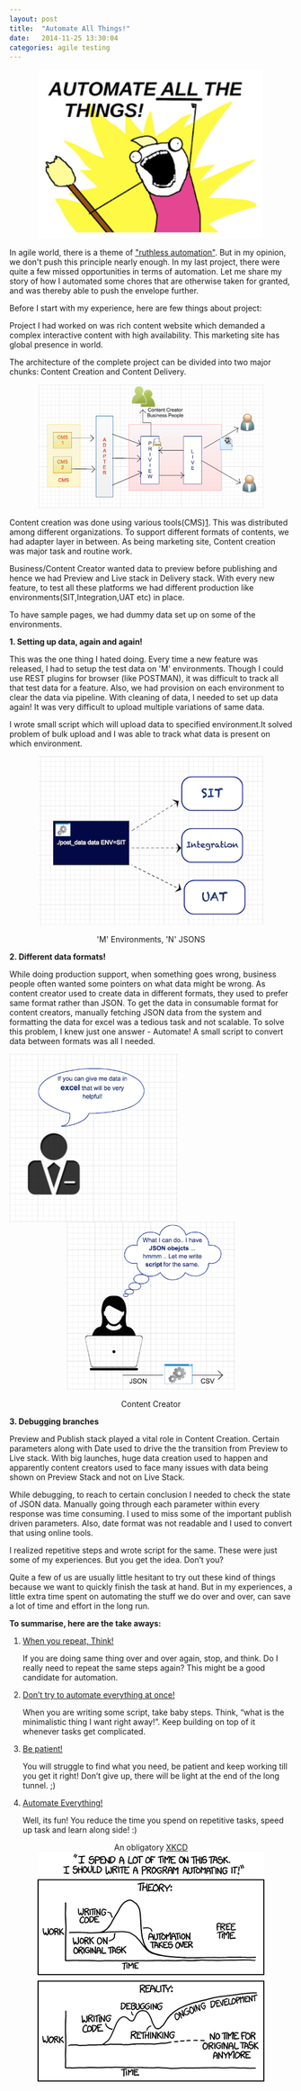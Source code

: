 ```yaml
---
layout: post
title:  "Automate All Things!"
date:   2014-11-25 13:30:04
categories: agile testing
---
```


<p align="middle">
    <img src="/assets/automate-all-the-things.png" alt="Automate All Things" width = "400">
</p>

In agile world, there is a theme of  <a href="https://www.google.co.in/webhp?sourceid=chrome-instant&ion=1&espv=2&ie=UTF-8#q=ruthless automation">"ruthless automation"</a>. But in my opinion, we don't push this principle nearly enough. In my last project, there were quite a few missed opportunities in terms of automation. Let me share my story of how I automated some chores that are otherwise taken for granted, and was thereby able to push the envelope further.

Before I start with my experience, here are few things about project:

Project I had worked on was rich content website which demanded a complex interactive content with high availability. This marketing site has global presence in world.

The architecture of the complete project can be divided into two major chunks: Content Creation and Content Delivery.

<p align="middle">
    <img src="/assets/project_overview.png" alt="Automate All Things" width = "400">
</p>

Content creation was done using various tools(CMS)[1]. This was distributed among different organizations.
To support different formats of contents, we had adapter layer in between.
As being marketing site, Content creation was major task and routine work.

Business/Content Creator wanted data to preview before publishing and hence we had Preview and Live stack in Delivery stack.
With every new feature, to test all these platforms we had different production like environments(SIT,Integration,UAT etc) in place.

To have sample pages, we had dummy data set up on some of the environments.

**1. Setting up data, again and again!**

This was the one thing I hated doing. Every time a new feature was released, I had to setup the test data on 'M' environments. Though I could use REST plugins for browser (like POSTMAN), it was difficult to track all that test data for a feature.
 Also, we had provision on each environment to clear the data via pipeline. With cleaning of data, I needed to set up data again!
It was very difficult to upload multiple variations of same data.

I wrote small script which will upload data to specified environment.It solved problem of bulk upload and I was able to track what data is present on which environment.

<p align="middle">
    <img src="/assets/post_to_diff_env.png" alt="Post to different environment" width = "400">
    <figcaption align="middle">'M' Environments, 'N' JSONS </figcaption>
</p>


**2. Different data formats!**

While doing production support, when something goes wrong, business people often wanted some pointers on what data might be wrong. As content creator used to create data in different formats, they used to prefer same format rather than JSON.
  To get the data in consumable format for content creators, manually fetching JSON data from the system and formatting the data for excel was a tedious task and not scalable. To solve this problem, I knew just one answer - Automate! A small script to convert data between formats was all I needed.

<p align = "middle">
        <img src="/assets/content_creator.png" alt="Business/Content Creator" width="300" style="float: left">
	    <img src="/assets/support_people.png" alt="Support People" width="300">
	    <figcaption align="middle"> Content Creator </figcaption>
</p>


**3. Debugging branches**

Preview and Publish stack played a vital role in Content Creation. Certain parameters along with Date used to drive the the transition from Preview to Live stack.
	With big launches, huge data creation used to happen and apparently content creators used to face many issues with data being shown on Preview Stack and not on Live Stack.

While debugging, to reach to certain conclusion I needed to check the state of JSON data.
Manually going through each parameter within every response was time consuming. I used to miss some of the important publish driven parameters. Also, date format was not readable and I used to convert that using online tools.

I realized repetitive steps and wrote script for the same.
These were just some of my experiences. But you get the idea. Don’t you?

Quite a few of us are usually little hesitant to try out these kind of things because we want to quickly finish the task at hand. But in my experiences, a little extra time spent on automating the stuff we do over and over, can save a lot of time and effort in the long run.

**To summarise, here are the take aways:**

1. <u> When you repeat, Think! </u>

    If you are doing same thing over and over again, stop, and think. Do I really need to repeat the same steps again? This might be a good candidate for automation.

2. <u>Don’t try to automate everything at once!</u>

    When you are writing some script, take baby steps. Think, “what is the minimalistic thing I want right away!”. Keep building on top of it whenever tasks get complicated.

3. <u> Be patient! </u>

     You will struggle to find what you need, be patient and keep working till you get it right! Don’t give up, there will be light at the end of the long tunnel. ;)

4. <u> Automate Everything! </u>

    Well, its fun! You reduce the time you spend on repetitive tasks, speed up task and learn along side! :)

<p align="middle">
    An obligatory <a href="http://xkcd.com/1319">XKCD</a>
    <br/>
    <img src="/assets/automation.png" alt ="XKCD">
</p>

[1]: http://en.wikipedia.org/wiki/Content_management_system



